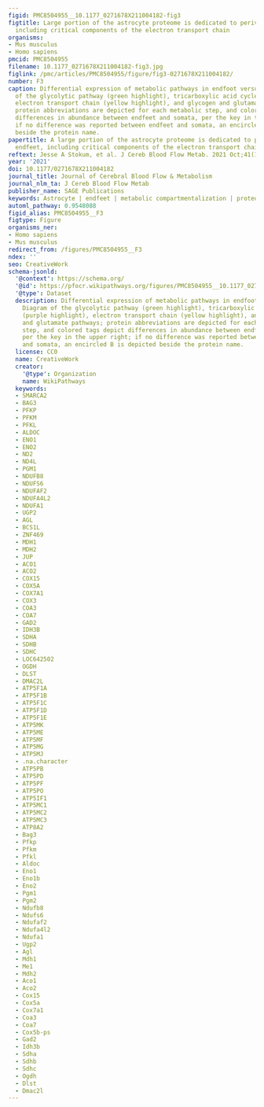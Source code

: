```yaml
---
figid: PMC8504955__10.1177_0271678X211004182-fig3
figtitle: Large portion of the astrocyte proteome is dedicated to perivascular endfeet,
  including critical components of the electron transport chain
organisms:
- Mus musculus
- Homo sapiens
pmcid: PMC8504955
filename: 10.1177_0271678X211004182-fig3.jpg
figlink: /pmc/articles/PMC8504955/figure/fig3-0271678X211004182/
number: F3
caption: Differential expression of metabolic pathways in endfoot versus somata. Diagram
  of the glycolytic pathway (green highlight), tricarboxylic acid cycle (purple highlight),
  electron transport chain (yellow highlight), and glycogen and glutamate pathways;
  protein abbreviations are depicted for each metabolic step, and colored tags depict
  differences in abundance between endfeet and somata, per the key in the upper right;
  if no difference was reported between endfeet and somata, an encircled B is depicted
  beside the protein name.
papertitle: A large portion of the astrocyte proteome is dedicated to perivascular
  endfeet, including critical components of the electron transport chain.
reftext: Jesse A Stokum, et al. J Cereb Blood Flow Metab. 2021 Oct;41(10):2546-2560.
year: '2021'
doi: 10.1177/0271678X211004182
journal_title: Journal of Cerebral Blood Flow & Metabolism
journal_nlm_ta: J Cereb Blood Flow Metab
publisher_name: SAGE Publications
keywords: Astrocyte | endfeet | metabolic compartmentalization | proteomics | somata
automl_pathway: 0.9548088
figid_alias: PMC8504955__F3
figtype: Figure
organisms_ner:
- Homo sapiens
- Mus musculus
redirect_from: /figures/PMC8504955__F3
ndex: ''
seo: CreativeWork
schema-jsonld:
  '@context': https://schema.org/
  '@id': https://pfocr.wikipathways.org/figures/PMC8504955__10.1177_0271678X211004182-fig3.html
  '@type': Dataset
  description: Differential expression of metabolic pathways in endfoot versus somata.
    Diagram of the glycolytic pathway (green highlight), tricarboxylic acid cycle
    (purple highlight), electron transport chain (yellow highlight), and glycogen
    and glutamate pathways; protein abbreviations are depicted for each metabolic
    step, and colored tags depict differences in abundance between endfeet and somata,
    per the key in the upper right; if no difference was reported between endfeet
    and somata, an encircled B is depicted beside the protein name.
  license: CC0
  name: CreativeWork
  creator:
    '@type': Organization
    name: WikiPathways
  keywords:
  - SMARCA2
  - BAG3
  - PFKP
  - PFKM
  - PFKL
  - ALDOC
  - ENO1
  - ENO2
  - ND2
  - ND4L
  - PGM1
  - NDUFB8
  - NDUFS6
  - NDUFAF2
  - NDUFA4L2
  - NDUFA1
  - UGP2
  - AGL
  - BCS1L
  - ZNF469
  - MDH1
  - MDH2
  - JUP
  - ACO1
  - ACO2
  - COX15
  - COX5A
  - COX7A1
  - COX3
  - COA3
  - COA7
  - GAD2
  - IDH3B
  - SDHA
  - SDHB
  - SDHC
  - LOC642502
  - OGDH
  - DLST
  - DMAC2L
  - ATP5F1A
  - ATP5F1B
  - ATP5F1C
  - ATP5F1D
  - ATP5F1E
  - ATP5MK
  - ATP5ME
  - ATP5MF
  - ATP5MG
  - ATP5MJ
  - .na.character
  - ATP5PB
  - ATP5PD
  - ATP5PF
  - ATP5PO
  - ATP5IF1
  - ATP5MC1
  - ATP5MC2
  - ATP5MC3
  - ATP8A2
  - Bag3
  - Pfkp
  - Pfkm
  - Pfkl
  - Aldoc
  - Eno1
  - Eno1b
  - Eno2
  - Pgm1
  - Pgm2
  - Ndufb8
  - Ndufs6
  - Ndufaf2
  - Ndufa4l2
  - Ndufa1
  - Ugp2
  - Agl
  - Mdh1
  - Me1
  - Mdh2
  - Aco1
  - Aco2
  - Cox15
  - Cox5a
  - Cox7a1
  - Coa3
  - Coa7
  - Cox5b-ps
  - Gad2
  - Idh3b
  - Sdha
  - Sdhb
  - Sdhc
  - Ogdh
  - Dlst
  - Dmac2l
---
```

